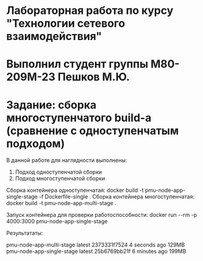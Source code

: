 # Лабораторная работа по курсу "Технологии сетевого взаимодействия" 
# Выполнил студент группы М80-209М-23 Пешков М.Ю.
# Задание: сборка многоступенчатого build-а (сравнение с одноступенчатым подходом)

В данной работе для наглядности выполнены:
1. Подход одноступенчатой сборки
2. Подход многоступенчатой сборки

Сборка контейнера одноступенчатая: docker build -t pmu-node-app-single-stage -f Dockerfile-single .
Сборка контейнера многоступенчатая: docker build -t pmu-node-app-multi-stage .

Запуск контейнера для проверки работоспособности: docker run --rm -p 4000:3000 pmu-node-app-single-stage

Результататы:

pmu-node-app-multi-stage latest 2373331f7524 4 seconds ago 129MB
pmu-node-app-single-stage latest 25b6769bb21f 6 minutes ago 199MB

